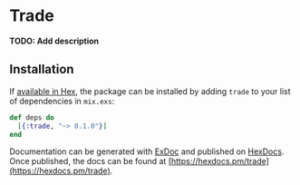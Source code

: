 # Trade

**TODO: Add description**

## Installation

If [available in Hex](https://hex.pm/docs/publish), the package can be installed
by adding `trade` to your list of dependencies in `mix.exs`:

```elixir
def deps do
  [{:trade, "~> 0.1.0"}]
end
```

Documentation can be generated with [ExDoc](https://github.com/elixir-lang/ex_doc)
and published on [HexDocs](https://hexdocs.pm). Once published, the docs can
be found at [https://hexdocs.pm/trade](https://hexdocs.pm/trade).

